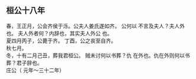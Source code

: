 ## 桓公十八年
春，王正月，公会齐侯于泺。公夫人姜氏遂如齐。 公何以
不言及夫人？夫人外也。 夫人外者何？内辞也，其实夫人外公
也。  
夏四月丙子，公薨于齐。 丁酉，公之丧至自齐。  
秋七月。  
冬，十有二月己丑，葬我君桓公。 贼未讨何以书葬？仇
在外也。仇在外则何以书葬？君子辞也。  
庄公（ 元年～三十二年）

